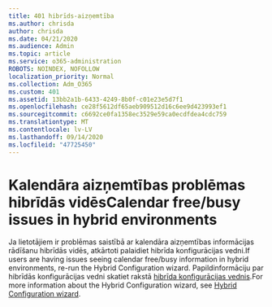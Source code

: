```yaml
---
title: 401 hibrīds-aizņemtība
ms.author: chrisda
author: chrisda
ms.date: 04/21/2020
ms.audience: Admin
ms.topic: article
ms.service: o365-administration
ROBOTS: NOINDEX, NOFOLLOW
localization_priority: Normal
ms.collection: Adm_O365
ms.custom: 401
ms.assetid: 13bb2a1b-6433-4249-8b0f-c01e23e5d7f1
ms.openlocfilehash: ce28f5612df65aeb909512d16c6ee9d423993ef1
ms.sourcegitcommit: c6692ce0fa1358ec3529e59ca0ecdfdea4cdc759
ms.translationtype: MT
ms.contentlocale: lv-LV
ms.lasthandoff: 09/14/2020
ms.locfileid: "47725450"
---
```

# <a name="calendar-freebusy-issues-in-hybrid-environments"></a><span data-ttu-id="ad059-102">Kalendāra aizņemtības problēmas hibrīdās vidēs</span><span class="sxs-lookup"><span data-stu-id="ad059-102">Calendar free/busy issues in hybrid environments</span></span>

<span data-ttu-id="ad059-103">Ja lietotājiem ir problēmas saistībā ar kalendāra aizņemtības informācijas rādīšanu hibrīdās vidēs, atkārtoti palaidiet hibrīda konfigurācijas vedni.</span><span class="sxs-lookup"><span data-stu-id="ad059-103">If users are having issues seeing calendar free/busy information in hybrid environments, re-run the Hybrid Configuration wizard.</span></span> <span data-ttu-id="ad059-104">Papildinformāciju par hibrīdās konfigurācijas vedni skatiet rakstā [hibrīda konfigurācijas vednis](https://go.microsoft.com/fwlink/p/?linkid=528149).</span><span class="sxs-lookup"><span data-stu-id="ad059-104">For more information about the Hybrid Configuration wizard, see [Hybrid Configuration wizard](https://go.microsoft.com/fwlink/p/?linkid=528149).</span></span>
